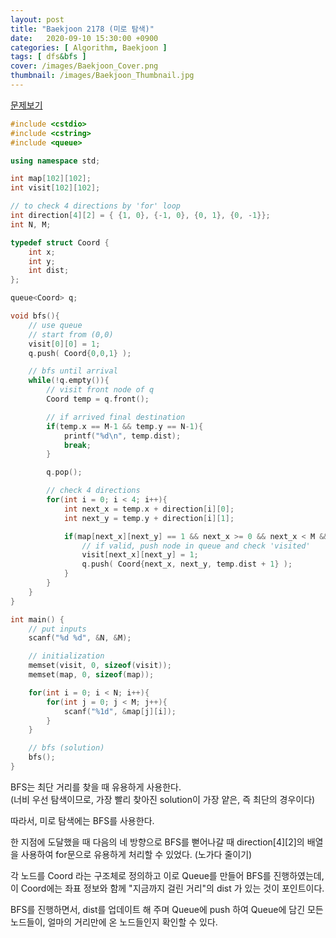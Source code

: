 ```yaml
---
layout: post
title: "Baekjoon 2178 (미로 탐색)"
date:   2020-09-10 15:30:00 +0900
categories: [ Algorithm, Baekjoon ]
tags: [ dfs&bfs ]
cover: /images/Baekjoon_Cover.png
thumbnail: /images/Baekjoon_Thumbnail.jpg
---
```


[문제보기][prob]
<!-- more -->
```c++
#include <cstdio>
#include <cstring>
#include <queue>

using namespace std;

int map[102][102];
int visit[102][102];

// to check 4 directions by 'for' loop
int direction[4][2] = { {1, 0}, {-1, 0}, {0, 1}, {0, -1}};
int N, M;

typedef struct Coord {
    int x;
    int y;
    int dist;
};

queue<Coord> q;

void bfs(){
    // use queue
    // start from (0,0)
    visit[0][0] = 1;
    q.push( Coord{0,0,1} );

    // bfs until arrival
    while(!q.empty()){
        // visit front node of q
        Coord temp = q.front();

        // if arrived final destination
        if(temp.x == M-1 && temp.y == N-1){
            printf("%d\n", temp.dist);
            break;
        }

        q.pop();

        // check 4 directions
        for(int i = 0; i < 4; i++){
            int next_x = temp.x + direction[i][0];
            int next_y = temp.y + direction[i][1];

            if(map[next_x][next_y] == 1 && next_x >= 0 && next_x < M && next_y >= 0 && next_y < N && visit[next_x][next_y] != 1) {
                // if valid, push node in queue and check 'visited'
                visit[next_x][next_y] = 1;
                q.push( Coord{next_x, next_y, temp.dist + 1} );
            }
        }
    }
}

int main() {
    // put inputs
    scanf("%d %d", &N, &M);

    // initialization
    memset(visit, 0, sizeof(visit));
    memset(map, 0, sizeof(map));

    for(int i = 0; i < N; i++){
        for(int j = 0; j < M; j++){
            scanf("%1d", &map[j][i]);
        }
    }

    // bfs (solution)
    bfs();
}
```

BFS는 최단 거리를 찾을 때 유용하게 사용한다.  
(너비 우선 탐색이므로, 가장 빨리 찾아진 solution이 가장 얕은, 즉 최단의 경우이다)

따라서, 미로 탐색에는 BFS를 사용한다.

한 지점에 도달했을 때 다음의 네 방향으로 BFS를 뻗어나갈 때
direction[4][2]의 배열을 사용하여 for문으로 유용하게 처리할 수 있었다. (노가다 줄이기)

각 노드를 Coord 라는 구조체로 정의하고 이로 Queue를 만들어 BFS를 진행하였는데,
이 Coord에는 좌표 정보와 함께 "지금까지 걸린 거리"의 dist 가 있는 것이 포인트이다.

BFS를 진행하면서, dist를 업데이트 해 주며 Queue에 push 하여
Queue에 담긴 모든 노드들이, 얼마의 거리만에 온 노드들인지 확인할 수 있다. 

[prob]: https://www.acmicpc.net/problem/2178